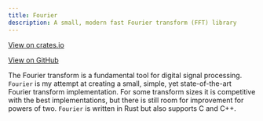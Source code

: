 ```yaml
---
title: Fourier
description: A small, modern fast Fourier transform (FFT) library
---
```


[<span class="fab fa-rust"></span> View on crates.io](https://crates.io/crates/fourier)

[<span class="fab fa-github"></span> View on GitHub](https://github.com/calebzulawski/fourier)

The Fourier transform is a fundamental tool for digital signal processing.
`Fourier` is my attempt at creating a small, simple, yet state-of-the-art Fourier transform implementation.
For some transform sizes it is competitive with the best implementations, but there is still room for improvement for powers of two.
`Fourier` is written in Rust but also supports C and C++.
